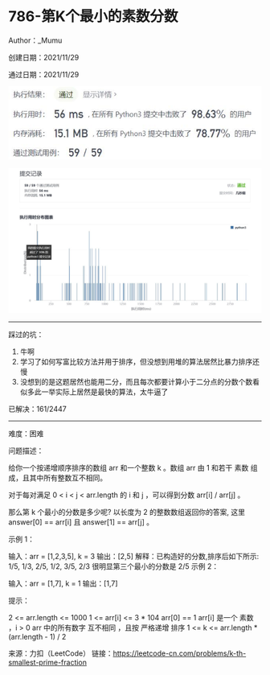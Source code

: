 # 786-第K个最小的素数分数

Author：_Mumu

创建日期：2021/11/29

通过日期：2021/11/29

![](./通过截图2.jpg)

![](./通过截图1.jpg)

*****

踩过的坑：

1. 牛啊
2. 学习了如何写富比较方法并用于排序，但没想到用堆的算法居然比暴力排序还慢
3. 没想到的是这题居然也能用二分，而且每次都要计算小于二分点的分数个数看似多此一举实际上居然是最快的算法，太牛逼了

已解决：161/2447

*****

难度：困难

问题描述：

给你一个按递增顺序排序的数组 arr 和一个整数 k 。数组 arr 由 1 和若干 素数  组成，且其中所有整数互不相同。

对于每对满足 0 < i < j < arr.length 的 i 和 j ，可以得到分数 arr[i] / arr[j] 。

那么第 k 个最小的分数是多少呢?  以长度为 2 的整数数组返回你的答案, 这里 answer[0] == arr[i] 且 answer[1] == arr[j] 。


示例 1：

输入：arr = [1,2,3,5], k = 3
输出：[2,5]
解释：已构造好的分数,排序后如下所示: 
1/5, 1/3, 2/5, 1/2, 3/5, 2/3
很明显第三个最小的分数是 2/5
示例 2：

输入：arr = [1,7], k = 1
输出：[1,7]


提示：

2 <= arr.length <= 1000
1 <= arr[i] <= 3 * 104
arr[0] == 1
arr[i] 是一个 素数 ，i > 0
arr 中的所有数字 互不相同 ，且按 严格递增 排序
1 <= k <= arr.length * (arr.length - 1) / 2

来源：力扣（LeetCode）
链接：https://leetcode-cn.com/problems/k-th-smallest-prime-fraction
